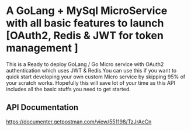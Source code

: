 # A GoLang + MySql MicroService with all basic features to launch [OAuth2, Redis & JWT for token management ]

This is a Ready to deploy GoLang / Go Micro service with OAuth2 authentication which uses JWT & Redis.You can use this if you want to quick start developing your own custom Micro service by skipping 95% of your scratch works. Hopefully this will save lot of your time as this API includes all the basic stuffs you need to get started.

## API Documentation

https://documenter.getpostman.com/view/551198/TzJrAeCn